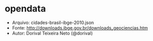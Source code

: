 opendata
========

- Arquivo: cidades-brasil-ibge-2010.json 
- Fonte: http://downloads.ibge.gov.br/downloads_geociencias.htm
- Autor: Dorival Teixeira Neto (@dorival)
